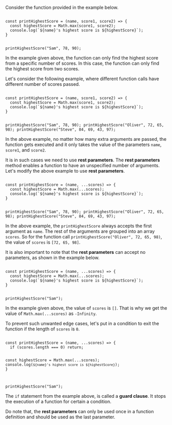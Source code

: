 Consider the function provided in the example below.

<codeblock language="javascript" type="lesson">
<code>
const printHighestScore = (name, score1, score2) => {
  const highestScore = Math.max(score1, score2);
  console.log(`${name}'s highest score is ${highestScore}`);
}

printHighestScore("Sam", 78, 90);
</code>
</codeblock>

In the example given above,
the function can only find the highest score from a specific number of scores.
In this case,
the function can only find the highest score from two scores.

Let's consider the following example,
where different function calls have different number of scores passed.

<codeblock language="javascript" type="lesson">
<code>
const printHighestScore = (name, score1, score2) => {
  const highestScore = Math.max(score1, score2);
  console.log(`${name}'s highest score is ${highestScore}`);
}

printHighestScore("Sam", 78, 90);
printHighestScore("Oliver", 72, 65, 98);
printHighestScore("Steve", 84, 69, 43, 97);
</code>
</codeblock>

In the above example,
no matter how many extra arguments are passed,
the function gets executed
and
it only takes the value of the parameters `name`, `score1`, and `score2`.

It is in such cases we need to use **rest parameters**.
The **rest parameters** method enables a function to have an unspecified number of arguments.
Let's modify the above example to use **rest parameters**.

<codeblock language="javascript" type="lesson">
<code>
const printHighestScore = (name, ...scores) => {
  const highestScore = Math.max(...scores);
  console.log(`${name}'s highest score is ${highestScore}`);
}

printHighestScore("Sam", 78, 90);
printHighestScore("Oliver", 72, 65, 98);
printHighestScore("Steve", 84, 69, 43, 97);
</code>
</codeblock>

In the above example,
the `printHighestScore` always accepts the first argument as `name`.
The rest of the arguments are grouped into an array `scores`.
So for the function call `printHighestScore("Oliver", 72, 65, 98)`,
the value of `scores` is `[72, 65, 98]`.

It is also important to note that the **rest parameters** can accept no parameters,
as shown in the example below.

<codeblock language="javascript" type="lesson">
<code>
const printHighestScore = (name, ...scores) => {
  const highestScore = Math.max(...scores);
  console.log(`${name}'s highest score is ${highestScore}`);
}

printHighestScore("Sam");
</code>
</codeblock>

In the example given above,
the value of `scores` is `[]`.
That is why we get the value of `Math.max(...scores)` as `-Infinity`.

To prevent such unwanted edge cases,
let's put in a condition to exit the function
if the length of `scores` is `0`.

<codeblock language="javascript" type="lesson">
<code>
const printHighestScore = (name, ...scores) => {
  if (scores.length === 0) return;

  const highestScore = Math.max(...scores);
  console.log(`${name}'s highest score is ${highestScore}`);
}

printHighestScore("Sam");
</code>
</codeblock>

The `if` statement from the example above,
is called a **guard clause**.
It stops the execution of a function for certain a condition.

Do note that,
the **rest parameters** can only be used once in a function definition
and
should be used as the last parameter.
